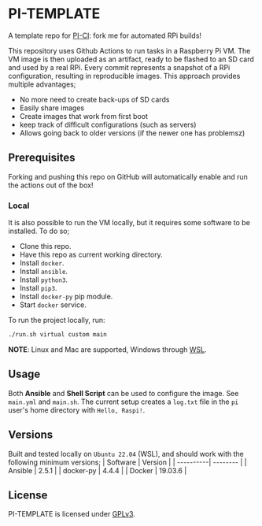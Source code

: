 # PI-TEMPLATE
A template repo for [PI-CI](https://github.com/ptrsr/pi-ci): fork me for automated RPi builds!

This repository uses Github Actions to run tasks in a Raspberry Pi VM. The VM image is then uploaded as an artifact, ready to be flashed to an SD card and used by a real RPi.
Every commit represents a snapshot of a RPi configuration, resulting in reproducible images. This approach provides multiple advantages;

- No more need to create back-ups of SD cards
- Easily share images
- Create images that work from first boot
- keep track of difficult configurations (such as servers)
- Allows going back to older versions (if the newer one has problemsz)

## Prerequisites
Forking and pushing this repo on GitHub will automatically enable and run the actions out of the box!

### Local
It is also possible to run the VM locally, but it requires some software to be installed. To do so;
- Clone this repo.
- Have this repo as current working directory.
- Install `docker`.
- Install `ansible`.
- Install `python3`.
- Install `pip3`.
- Install `docker-py` pip module.
- Start `docker` service.

To run the project locally, run:
```sh
./run.sh virtual custom main
```

**NOTE**: Linux and Mac are supported, Windows through [WSL](https://learn.microsoft.com/en-us/windows/wsl/install).

## Usage
Both **Ansible** and **Shell Script** can be used to configure the image. See `main.yml` and `main.sh`.
The current setup creates a `log.txt` file in the `pi` user's home directory with `Hello, Raspi!`.

## Versions
Built and tested locally on `Ubuntu 22.04` (WSL), and should work with the following minimum versions;
| Software  | Version  | 
| ----------| -------- |
| Ansible   | 2.5.1    |
| docker-py | 4.4.4    |
| Docker    | 19.03.6  |

## License
PI-TEMPLATE is licensed under [GPLv3](https://www.gnu.org/licenses/gpl-3.0.en.html).
